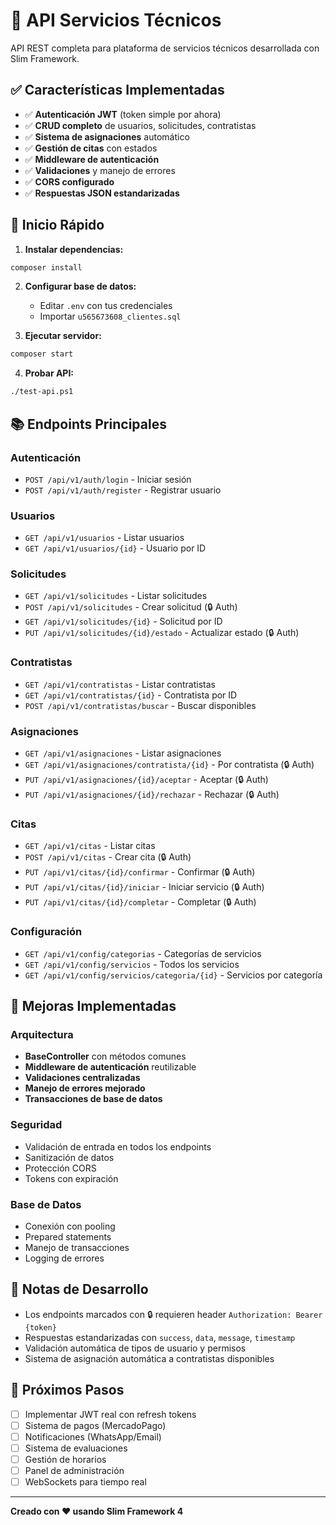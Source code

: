 ﻿# 🚀 API Servicios Técnicos

API REST completa para plataforma de servicios técnicos desarrollada con Slim Framework.

## ✅ Características Implementadas

- ✅ **Autenticación JWT** (token simple por ahora)
- ✅ **CRUD completo** de usuarios, solicitudes, contratistas
- ✅ **Sistema de asignaciones** automático
- ✅ **Gestión de citas** con estados
- ✅ **Middleware de autenticación**
- ✅ **Validaciones** y manejo de errores
- ✅ **CORS configurado**
- ✅ **Respuestas JSON estandarizadas**

## 🚀 Inicio Rápido

1. **Instalar dependencias:**
```bash
composer install
```

2. **Configurar base de datos:**
   - Editar `.env` con tus credenciales
   - Importar `u565673608_clientes.sql`

3. **Ejecutar servidor:**
```bash
composer start
```

4. **Probar API:**
```bash
./test-api.ps1
```

## 📚 Endpoints Principales

### Autenticación
- `POST /api/v1/auth/login` - Iniciar sesión
- `POST /api/v1/auth/register` - Registrar usuario

### Usuarios
- `GET /api/v1/usuarios` - Listar usuarios
- `GET /api/v1/usuarios/{id}` - Usuario por ID

### Solicitudes  
- `GET /api/v1/solicitudes` - Listar solicitudes
- `POST /api/v1/solicitudes` - Crear solicitud (🔒 Auth)
- `GET /api/v1/solicitudes/{id}` - Solicitud por ID
- `PUT /api/v1/solicitudes/{id}/estado` - Actualizar estado (🔒 Auth)

### Contratistas
- `GET /api/v1/contratistas` - Listar contratistas
- `GET /api/v1/contratistas/{id}` - Contratista por ID  
- `POST /api/v1/contratistas/buscar` - Buscar disponibles

### Asignaciones
- `GET /api/v1/asignaciones` - Listar asignaciones
- `GET /api/v1/asignaciones/contratista/{id}` - Por contratista (🔒 Auth)
- `PUT /api/v1/asignaciones/{id}/aceptar` - Aceptar (🔒 Auth)
- `PUT /api/v1/asignaciones/{id}/rechazar` - Rechazar (🔒 Auth)

### Citas
- `GET /api/v1/citas` - Listar citas
- `POST /api/v1/citas` - Crear cita (🔒 Auth)
- `PUT /api/v1/citas/{id}/confirmar` - Confirmar (🔒 Auth)
- `PUT /api/v1/citas/{id}/iniciar` - Iniciar servicio (🔒 Auth)
- `PUT /api/v1/citas/{id}/completar` - Completar (🔒 Auth)

### Configuración
- `GET /api/v1/config/categorias` - Categorías de servicios
- `GET /api/v1/config/servicios` - Todos los servicios
- `GET /api/v1/config/servicios/categoria/{id}` - Servicios por categoría

## 🔧 Mejoras Implementadas

### Arquitectura
- **BaseController** con métodos comunes
- **Middleware de autenticación** reutilizable
- **Validaciones centralizadas**
- **Manejo de errores mejorado**
- **Transacciones de base de datos**

### Seguridad
- Validación de entrada en todos los endpoints
- Sanitización de datos
- Protección CORS
- Tokens con expiración

### Base de Datos
- Conexión con pooling
- Prepared statements
- Manejo de transacciones
- Logging de errores

## 📝 Notas de Desarrollo

- Los endpoints marcados con 🔒 requieren header `Authorization: Bearer {token}`
- Respuestas estandarizadas con `success`, `data`, `message`, `timestamp`
- Validación automática de tipos de usuario y permisos
- Sistema de asignación automática a contratistas disponibles

## 🔄 Próximos Pasos

- [ ] Implementar JWT real con refresh tokens
- [ ] Sistema de pagos (MercadoPago)
- [ ] Notificaciones (WhatsApp/Email)  
- [ ] Sistema de evaluaciones
- [ ] Gestión de horarios
- [ ] Panel de administración
- [ ] WebSockets para tiempo real

---

**Creado con ❤️ usando Slim Framework 4**
